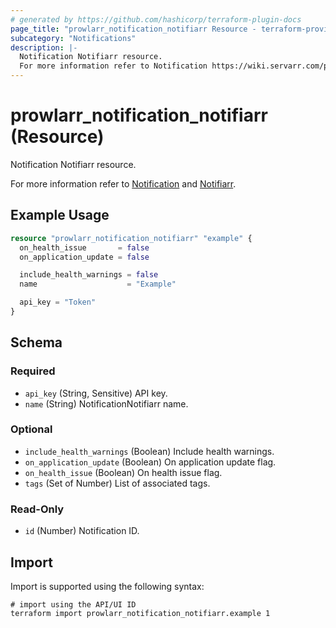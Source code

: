 ```yaml
---
# generated by https://github.com/hashicorp/terraform-plugin-docs
page_title: "prowlarr_notification_notifiarr Resource - terraform-provider-prowlarr"
subcategory: "Notifications"
description: |-
  Notification Notifiarr resource.
  For more information refer to Notification https://wiki.servarr.com/prowlarr/settings#connect and Notifiarr https://wiki.servarr.com/prowlarr/supported#notifiarr.
---
```


# prowlarr_notification_notifiarr (Resource)

<!-- subcategory:Notifications -->Notification Notifiarr resource.
For more information refer to [Notification](https://wiki.servarr.com/prowlarr/settings#connect) and [Notifiarr](https://wiki.servarr.com/prowlarr/supported#notifiarr).

## Example Usage

```terraform
resource "prowlarr_notification_notifiarr" "example" {
  on_health_issue       = false
  on_application_update = false

  include_health_warnings = false
  name                    = "Example"

  api_key = "Token"
}
```

<!-- schema generated by tfplugindocs -->
## Schema

### Required

- `api_key` (String, Sensitive) API key.
- `name` (String) NotificationNotifiarr name.

### Optional

- `include_health_warnings` (Boolean) Include health warnings.
- `on_application_update` (Boolean) On application update flag.
- `on_health_issue` (Boolean) On health issue flag.
- `tags` (Set of Number) List of associated tags.

### Read-Only

- `id` (Number) Notification ID.

## Import

Import is supported using the following syntax:

```shell
# import using the API/UI ID
terraform import prowlarr_notification_notifiarr.example 1
```
